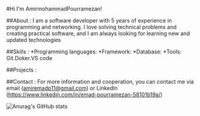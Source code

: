 #Hi I'm AmirmohammadPourramezan!

##About :
I am a software developer with 5 years of experience in programming and networking. I love solving technical problems and creating practical software, and I am always looking for learning new and updated technologies

##Skills :
*Programming languages: 
*Framework: 
*Database:
*Tools: Git.Doker.VS code

##Projects :


##Contact :
For more information and cooperation, you can contact me via email (amiremadp11@gmail.com) or LinkedIn (https://www.linkedin.com/in/emad-pourramezan-58101b19a/)

![Anurag's GitHub stats](https://github-readme-stats.vercel.app/api?username=Emadp79&show_icons=true&theme=radical)
